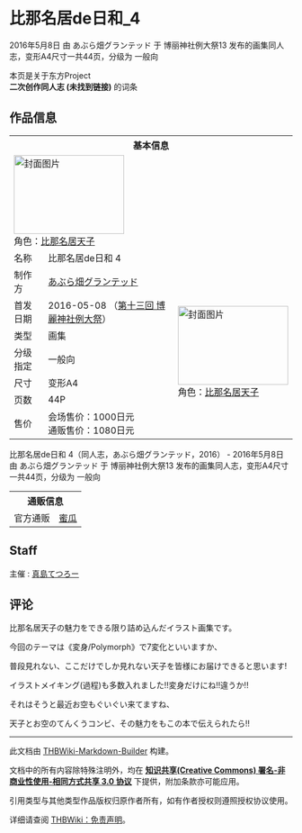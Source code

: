 # 比那名居de日和_4

<!-- source html: G:\repos\THBWiki-Markdown-Builder\THBWikiMarkdown\Temp\main\b\b3\ns0%3A%E6%AF%94%E9%82%A3%E5%90%8D%E5%B1%85de%E6%97%A5%E5%92%8C_4.html -->

2016年5月8日 由 あぶら畑グランテッド 于 博丽神社例大祭13 发布的画集同人志，变形A4尺寸一共44页，分级为 一般向

本页是关于东方Project  
 **二次创作同人志 (未找到链接)** 的词条

## 作品信息

<table><tbody><tr><th colspan="3">基本信息</th></tr><tr><td class="cover-artwork-mobile" colspan="2"><a href="./文件-比那名居de日和_4封面.jpg.md" class="image" title="封面图片"><img alt="封面图片" src="https://upload.thwiki.cc/thumb/e/ea/%E6%AF%94%E9%82%A3%E5%90%8D%E5%B1%85de%E6%97%A5%E5%92%8C_4%E5%B0%81%E9%9D%A2.jpg/196px-%E6%AF%94%E9%82%A3%E5%90%8D%E5%B1%85de%E6%97%A5%E5%92%8C_4%E5%B0%81%E9%9D%A2.jpg" decoding="async" loading="lazy" width="196" height="140" srcset="https://upload.thwiki.cc/thumb/e/ea/%E6%AF%94%E9%82%A3%E5%90%8D%E5%B1%85de%E6%97%A5%E5%92%8C_4%E5%B0%81%E9%9D%A2.jpg/294px-%E6%AF%94%E9%82%A3%E5%90%8D%E5%B1%85de%E6%97%A5%E5%92%8C_4%E5%B0%81%E9%9D%A2.jpg 1.5x, https://upload.thwiki.cc/thumb/e/ea/%E6%AF%94%E9%82%A3%E5%90%8D%E5%B1%85de%E6%97%A5%E5%92%8C_4%E5%B0%81%E9%9D%A2.jpg/392px-%E6%AF%94%E9%82%A3%E5%90%8D%E5%B1%85de%E6%97%A5%E5%92%8C_4%E5%B0%81%E9%9D%A2.jpg 2x" data-file-width="450" data-file-height="321"></a><div class="cover-char">角色：<a href="./比那名居天子.md" title="比那名居天子">比那名居天子</a></div></td>
</tr><tr><td class="label">名称</td><td colspan="2"> 比那名居de日和 4 </td></tr><tr><td class="label">制作方</td><td><a href="./あぶら畑グランテッド.md" title="あぶら畑グランテッド">あぶら畑グランテッド</a></td><td class="cover-artwork" rowspan="7" style="min-width:196px;"><a href="./文件-比那名居de日和_4封面.jpg.md" class="image" title="封面图片"><img alt="封面图片" src="https://upload.thwiki.cc/thumb/e/ea/%E6%AF%94%E9%82%A3%E5%90%8D%E5%B1%85de%E6%97%A5%E5%92%8C_4%E5%B0%81%E9%9D%A2.jpg/196px-%E6%AF%94%E9%82%A3%E5%90%8D%E5%B1%85de%E6%97%A5%E5%92%8C_4%E5%B0%81%E9%9D%A2.jpg" decoding="async" loading="lazy" width="196" height="140" srcset="https://upload.thwiki.cc/thumb/e/ea/%E6%AF%94%E9%82%A3%E5%90%8D%E5%B1%85de%E6%97%A5%E5%92%8C_4%E5%B0%81%E9%9D%A2.jpg/294px-%E6%AF%94%E9%82%A3%E5%90%8D%E5%B1%85de%E6%97%A5%E5%92%8C_4%E5%B0%81%E9%9D%A2.jpg 1.5x, https://upload.thwiki.cc/thumb/e/ea/%E6%AF%94%E9%82%A3%E5%90%8D%E5%B1%85de%E6%97%A5%E5%92%8C_4%E5%B0%81%E9%9D%A2.jpg/392px-%E6%AF%94%E9%82%A3%E5%90%8D%E5%B1%85de%E6%97%A5%E5%92%8C_4%E5%B0%81%E9%9D%A2.jpg 2x" data-file-width="450" data-file-height="321"></a><div class="cover-char">角色：<a href="./比那名居天子.md" title="比那名居天子">比那名居天子</a></div></td>
</tr><tr><td class="label">首发日期</td><td>2016-05-08&#160;（<a href="/展会作品列表?e=%E5%8D%9A%E4%B8%BD%E7%A5%9E%E7%A4%BE%E4%BE%8B%E5%A4%A7%E7%A5%AD%2313">第十三回 博麗神社例大祭</a>）</td></tr><tr><td class="label">类型</td><td>画集</td></tr><tr><td class="label">分级指定</td><td>一般向</td></tr><tr><td class="label">尺寸</td><td>变形A4</td></tr><tr><td class="label">页数</td><td>44P</td></tr><tr><td class="label">售价</td><td>会场售价：1000日元<br>通贩售价：1080日元</td></tr></tbody></table>

比那名居de日和 4（同人志，あぶら畑グランテッド，2016） - 2016年5月8日 由 あぶら畑グランテッド 于 博丽神社例大祭13 发布的画集同人志，变形A4尺寸一共44页，分级为 一般向

<table><tbody><tr><th colspan="3">通贩信息</th></tr><tr><td class="label">官方通贩</td><td colspan="2"><a rel="nofollow" class="external text" href="https://www.melonbooks.co.jp/detail/detail.php?product_id=163041">蜜瓜</a></td></tr></tbody></table>



## Staff
主催
: [真島てつろー](./真島てつろー.md)


## 评论
  
比那名居天子の魅力をできる限り詰め込んだイラスト画集です。  

今回のテーマは《変身/Polymorph》で7変化といいますか、  

普段見れない、ここだけでしか見れない天子を皆様にお届けできると思います!  

イラストメイキング(過程)も多数入れました!!変身だけにね!!違うか!!  

  
  
それはそうと最近お空もぐいぐい来てますね、  

天子とお空のてんくうコンビ、その魅力をもこの本で伝えられたら!!
  
  
  

  





---

此文档由 [THBWiki-Markdown-Builder](https://github.com/Delsin-Yu/THBWiki-Markdown-Builder) 构建。

文档中的所有内容除特殊注明外，均在 [**知识共享(Creative Commons) 署名-非商业性使用-相同方式共享 3.0 协议**](https://creativecommons.org/licenses/by-sa/3.0/deed.zh-hans) 下提供，附加条款亦可能应用。

引用类型与其他类型作品版权归原作者所有，如有作者授权则遵照授权协议使用。

详细请查阅 [THBWiki：免责声明](https://thbwiki.cc/THBWiki:%E5%85%8D%E8%B4%A3%E5%A3%B0%E6%98%8E)。

